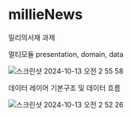 # millieNews
밀리의서재 과제

멀티모듈 presentation, domain, data

![스크린샷 2024-10-13 오전 2 55 58](https://github.com/user-attachments/assets/53a7b2da-429f-4db0-ae54-0bb5a75c42c2)


데이터 레이어 기본구조 및 데이터 흐름

![스크린샷 2024-10-13 오전 2 52 26](https://github.com/user-attachments/assets/473dd3d4-c008-431e-97f6-d0adcdc87c50)

